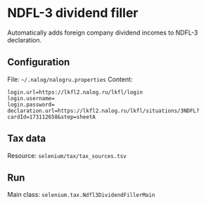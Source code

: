 # NDFL-3 dividend filler

Automatically adds foreign company dividend incomes to NDFL-3 declaration.

## Configuration

File: `~/.nalog/nalogru.properties`
Content:

```properties
login.url=https://lkfl2.nalog.ru/lkfl/login
login.username=
login.password=
declaration.url=https://lkfl2.nalog.ru/lkfl/situations/3NDFL?cardId=173112658&step=sheetA
```

## Tax data

Resource: `selenium/tax/tax_sources.tsv`

## Run

Main class: `selenium.tax.Ndfl3DividendFillerMain`